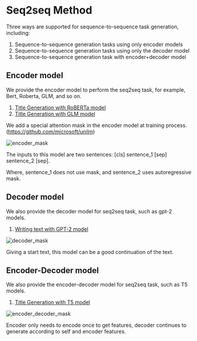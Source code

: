 # Seq2seq Method

Three ways are supported for sequence-to-sequence task generation, including:
1. Sequence-to-sequence generation tasks using only encoder models
2. Sequence-to-sequence generation tasks using only the decoder model
3. Sequence-to-sequence generation task with encoder+decoder model


## Encoder model
We provide the encoder model to perform the seq2seq task, for example, Bert, Roberta, GLM, and so on.

1. [Title Generation with RoBERTa model](https://github.com/FlagAI-Open/FlagAI/tree/master/examples/roberta_title_generation)
2. [Title Generation with GLM model](https://github.com/FlagAI-Open/FlagAI/tree/master/examples/glm_title_generation)

We add a special attention mask in the encoder model at training process. (https://github.com/microsoft/unilm)

![encoder_mask](./img/encoder_mask.png)

The inputs to this model are two sentences: [cls] sentence_1 [sep] sentence_2 [sep].

Where, sentence_1 does not use mask, and sentence_2 uses autoregressive mask.


## Decoder model

We also provide the decoder model for seq2seq task, such as gpt-2 models.

1. [Writing text with GPT-2 model](https://github.com/FlagAI-Open/FlagAI/blob/master/quickstart/writing_ch.py)

![decoder_mask](./img/decoder_mask.png)

Giving a start text, this model can be a good continuation of the text.

## Encoder-Decoder model
We also provide the encoder-decoder model for seq2seq task, such as T5 models.
1. [Title Generation with T5 model](https://github.com/FlagAI-Open/FlagAI/tree/master/examples/t5_title_generation)


![encoder_decoder_mask](./img/encoder_decoder_mask.png)


Encoder only needs to encode once to get features, decoder continues to generate according to self and encoder features.